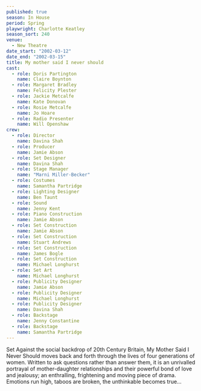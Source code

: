 ```yaml
---
published: true
season: In House
period: Spring
playwright: Charlotte Keatley
season_sort: 240
venue:
  - New Theatre
date_start: "2002-03-12"
date_end: "2002-03-15"
title: My mother said I never should
cast:
  - role: Doris Partington
    name: Claire Boynton
  - role: Margaret Bradley
    name: Felicity Plester
  - role: Jackie Metcalfe
    name: Kate Donovan
  - role: Rosie Metcalfe
    name: Jo Hoare
  - role: Radio Presenter
    name: Will Openshaw
crew:
  - role: Director
    name: Davina Shah
  - role: Producer
    name: Jamie Abson
  - role: Set Designer
    name: Davina Shah
  - role: Stage Manager
    name: "Marni Miller-Becker"
  - role: Costumes
    name: Samantha Partridge
  - role: Lighting Designer
    name: Ben Taunt
  - role: Sound
    name: Jenny Kent
  - role: Piano Construction
    name: Jamie Abson
  - role: Set Construction
    name: Jamie Abson
  - role: Set Construction
    name: Stuart Andrews
  - role: Set Construction
    name: James Bogle
  - role: Set Construction
    name: Michael Longhurst
  - role: Set Art
    name: Michael Longhurst
  - role: Publicity Designer
    name: Jamie Abson
  - role: Publicity Designer
    name: Michael Longhurst
  - role: Publicity Designer
    name: Davina Shah
  - role: Backstage
    name: Jenny Constantine
  - role: Backstage
    name: Samantha Partridge
---
```



Set Against the social backdrop of 20th Century Britain, My Mother Said I Never Should moves back and forth through the lives of four generations of women. Written to ask questions rather than answer them, it is an unrivalled portrayal of mother-daughter relationships and their powerful bond of love and jealousy; an enthralling, frightening and moving piece of drama. Emotions run high, taboos are broken, the unthinkable becomes true...
